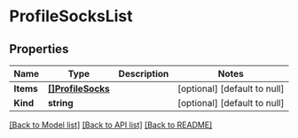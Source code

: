 # ProfileSocksList

## Properties
Name | Type | Description | Notes
------------ | ------------- | ------------- | -------------
**Items** | [**[]ProfileSocks**](profile_socks.md) |  | [optional] [default to null]
**Kind** | **string** |  | [optional] [default to null]

[[Back to Model list]](../README.md#documentation-for-models) [[Back to API list]](../README.md#documentation-for-api-endpoints) [[Back to README]](../README.md)


